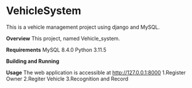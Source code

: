 # VehicleSystem
This is a vehicle management project using django and MySQL.

**Overview**
  This project, named Vehicle_system.

**Requirements**
  MySQL 8.4.0
  Python 3.11.5

**Building and Running**

**Usage**
  The web application is accessible at http://127.0.0.1:8000
  1.Register Owner
  2.Regiter Vehicle
  3.Recognition and Record

